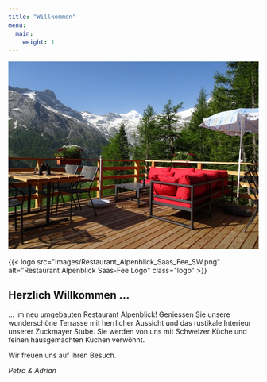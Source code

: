 ```yaml
---
title: "Willkommen"
menu:
  main:
    weight: 1
---
```

![Terrasse](images/Alpenblick_Aussen_01.jpg "Terrasse")

{{< logo src="images/Restaurant_Alpenblick_Saas_Fee_SW.png" alt="Restaurant Alpenblick Saas-Fee Logo" class="logo" >}}

## Herzlich Willkommen ...

... im neu umgebauten Restaurant Alpenblick! Geniessen Sie unsere wunderschöne Terrasse mit herrlicher Aussicht und das rustikale Interieur unserer Zuckmayer Stube. Sie werden von uns mit Schweizer Küche und feinen hausgemachten Kuchen verwöhnt. 

Wir freuen uns auf Ihren Besuch.

_Petra & Adrian_